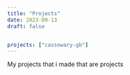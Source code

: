 ```yaml
---
title: "Projects"
date: 2023-09-13
draft: false


projects: ["cassowary-gb"]
---
```


My projects that i made that are projects

